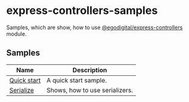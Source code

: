 # express-controllers-samples

Samples, which are show, how to use [@egodigital/express-controllers](https://github.com/egodigital/express-controllers) module.

## Samples

| Name | Description |
|---|---|
| [Quick start](./quick_start) | A quick start sample. |
| [Serialize](./serialize) | Shows, how to use serializers. |
